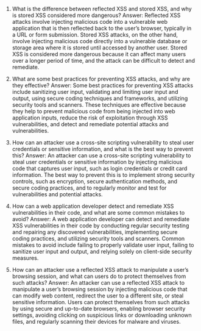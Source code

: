 

1. What is the difference between reflected XSS and stored XSS, and why is stored XSS considered more dangerous?
Answer: Reflected XSS attacks involve injecting malicious code into a vulnerable web application that is then reflected back to the user’s browser, typically in a URL or form submission. Stored XSS attacks, on the other hand, involve injecting malicious code directly into a vulnerable database or storage area where it is stored until accessed by another user. Stored XSS is considered more dangerous because it can affect many users over a longer period of time, and the attack can be difficult to detect and remediate.

2. What are some best practices for preventing XSS attacks, and why are they effective?
Answer: Some best practices for preventing XSS attacks include sanitizing user input, validating and limiting user input and output, using secure coding techniques and frameworks, and utilizing security tools and scanners. These techniques are effective because they help to prevent malicious code from being injected into web application inputs, reduce the risk of exploitation through XSS vulnerabilities, and detect and remediate potential attacks and vulnerabilities.

3. How can an attacker use a cross-site scripting vulnerability to steal user credentials or sensitive information, and what is the best way to prevent this?
Answer: An attacker can use a cross-site scripting vulnerability to steal user credentials or sensitive information by injecting malicious code that captures user input, such as login credentials or credit card information. The best way to prevent this is to implement strong security controls, such as encryption, secure authentication methods, and secure coding practices, and to regularly monitor and test for vulnerabilities and potential attacks.

4. How can a web application developer detect and remediate XSS vulnerabilities in their code, and what are some common mistakes to avoid?
Answer: A web application developer can detect and remediate XSS vulnerabilities in their code by conducting regular security testing and repairing any discovered vulnerabilities, implementing secure coding practices, and utilizing security tools and scanners. Common mistakes to avoid include failing to properly validate user input, failing to sanitize user input and output, and relying solely on client-side security measures.

5. How can an attacker use a reflected XSS attack to manipulate a user’s browsing session, and what can users do to protect themselves from such attacks?
Answer: An attacker can use a reflected XSS attack to manipulate a user’s browsing session by injecting malicious code that can modify web content, redirect the user to a different site, or steal sensitive information. Users can protect themselves from such attacks by using secure and up-to-date browsers, enabling browser security settings, avoiding clicking on suspicious links or downloading unknown files, and regularly scanning their devices for malware and viruses.